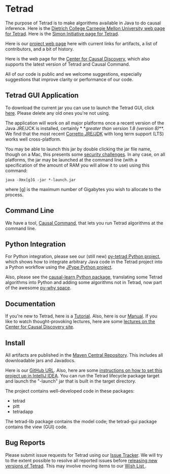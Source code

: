# Tetrad

The purpose of Tetrad is to make algorithms available in Java to do causal inference. Here is
the [Dietrich College Carnegie Mellon University web page for Tetrad](https://www.cmu.edu/dietrich/news/news-stories/2020/august/tetrad-sail.html).
Here is
the [Simon Initiative page for Tetrad](https://www.cmu.edu/simon/open-simon/toolkit/tools/learning-tools/tetrad.html).

Here is our [project web page](https://sites.google.com/view/tetradcausal) here with current links for artifacts, a list
of contributors, and a bit of history.

Here is the web page for the [Center for Causal Discovery](https://www.ccd.pitt.edu/), which also supports the latest
version of Tetrad and Causal Command.

All of our code is public and we welcome suggestions, especially suggestions that improve clarity or performance of our code.

## Tetrad GUI Application

To download the current jar you can use to launch the Tetrad GUI,
click [here](https://s01.oss.sonatype.org/content/repositories/releases/io/github/cmu-phil/tetrad-gui/7.2.2/tetrad-gui-7.2.2-launch.jar).
Please delete any old ones you're not using.

The application will work on all major platforms once a recent version of the Java JRE/JCK is installed, certainly *
*_greater than version 1.8 (version 8)_**. We find that the most
recent [Corretto JRE/JDK](https://aws.amazon.com/corretto/?filtered-posts.sort-by=item.additionalFields.createdDate&filtered-posts.sort-order=desc)
with long term support (LTS) works well cross-platform.

You may be able to launch this jar by double clicking the jar file name, though on a Mac, this presents
some [security challenges](https://github.com/cmu-phil/tetrad/wiki/Dealing-with-Tetrad-on-a-Mac:--Security-Issues). In
any case, on all platforms, the jar may be launched at the command line (with a specification of the amount of RAM you
will allow it to use) using this command:

```
java -Xmx[g]G -jar *-launch.jar
```

where [g] is the maximum number of Gigabytes you wish to allocate to the process.

## Command Line

We have a tool, [Causal Command](https://github.com/bd2kccd/causal-cmd), that lets you run Tetrad algorithms at the
command line.

## Python Integration

For Python integration, please see our (still new) [py-tetrad Python project](https://github.com/cmu-phil/py-tetrad),
which shows how to integrate arbitrary Java code in the Tetrad project into a Python workflow using
the [JPype Python project](https://jpype.readthedocs.io/en/latest/).

Also, please see the [causal-learn Python package](https://causal-learn.readthedocs.io/en/latest/), translating some
Tetrad algorithms into Python and adding some algorithms not in Tetrad, now part of the
awesome [py-why space](https://github.com/py-why).

## Documentation

If you're new to Tetrad, here is
a [Tutorial](https://rawgit.com/cmu-phil/tetrad/development/tetrad-gui/src/main/resources/resources/javahelp/manual/tetrad_tutorial.html).
Also, here is
our [Manual](https://htmlpreview.github.io/?https:///github.com/cmu-phil/tetrad/blob/development/docs/manual/index.html).
If you like to watch thought-provoking lectures, here are
some [lectures on the Center for Causal Discovery site](https://www.ccd.pitt.edu/video-tutorials/).

## Install

All artifacts are published in
the [Maven Central Repository](https://s01.oss.sonatype.org/content/repositories/releases/io/github/cmu-phil/). This
includes all downloadable jars and Javadocs.

Here is our [GitHub URL](https://github.com/cmu-phil/tetrad). Also, here are
some [instructions on how to set this project up in IntelliJ IDEA](https://github.com/cmu-phil/tetrad/wiki/Setting-up-Tetrad-in-IntelliJ-IDEA).
You can run the Tetrad lifecycle package target and launch the "-launch" jar that is built in the target directory.

The project contains well-developed code in these packages:

* tetrad
* pitt
* tetradapp

The tetrad-lib package contains the model code; the tetrad-gui package contains the view (GUI) code.

## Bug Reports

Please submit issue requests for Tetrad using our [Issue Tracker](https://github.com/cmu-phil/tetrad/issues). We will
try to the extent possible to resolve all reported issues
before [releasing new versions of Tetrad](https://github.com/cmu-phil/tetrad/releases). This may involve moving items to
our [Wish List
](https://github.com/cmu-phil/tetrad/wiki/Current-Wish-List).
